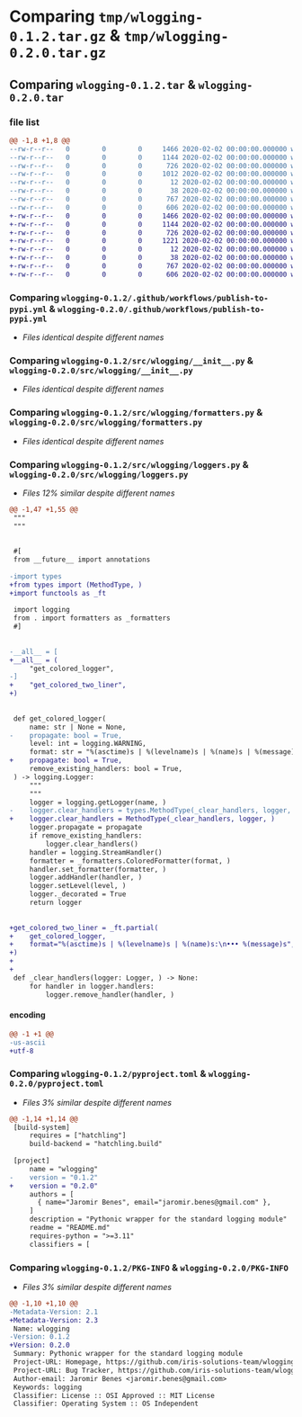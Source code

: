 # Comparing `tmp/wlogging-0.1.2.tar.gz` & `tmp/wlogging-0.2.0.tar.gz`

## Comparing `wlogging-0.1.2.tar` & `wlogging-0.2.0.tar`

### file list

```diff
@@ -1,8 +1,8 @@
--rw-r--r--   0        0        0     1466 2020-02-02 00:00:00.000000 wlogging-0.1.2/.github/workflows/publish-to-pypi.yml
--rw-r--r--   0        0        0     1144 2020-02-02 00:00:00.000000 wlogging-0.1.2/src/wlogging/__init__.py
--rw-r--r--   0        0        0      726 2020-02-02 00:00:00.000000 wlogging-0.1.2/src/wlogging/formatters.py
--rw-r--r--   0        0        0     1012 2020-02-02 00:00:00.000000 wlogging-0.1.2/src/wlogging/loggers.py
--rw-r--r--   0        0        0       12 2020-02-02 00:00:00.000000 wlogging-0.1.2/.gitignore
--rw-r--r--   0        0        0       38 2020-02-02 00:00:00.000000 wlogging-0.1.2/README.md
--rw-r--r--   0        0        0      767 2020-02-02 00:00:00.000000 wlogging-0.1.2/pyproject.toml
--rw-r--r--   0        0        0      606 2020-02-02 00:00:00.000000 wlogging-0.1.2/PKG-INFO
+-rw-r--r--   0        0        0     1466 2020-02-02 00:00:00.000000 wlogging-0.2.0/.github/workflows/publish-to-pypi.yml
+-rw-r--r--   0        0        0     1144 2020-02-02 00:00:00.000000 wlogging-0.2.0/src/wlogging/__init__.py
+-rw-r--r--   0        0        0      726 2020-02-02 00:00:00.000000 wlogging-0.2.0/src/wlogging/formatters.py
+-rw-r--r--   0        0        0     1221 2020-02-02 00:00:00.000000 wlogging-0.2.0/src/wlogging/loggers.py
+-rw-r--r--   0        0        0       12 2020-02-02 00:00:00.000000 wlogging-0.2.0/.gitignore
+-rw-r--r--   0        0        0       38 2020-02-02 00:00:00.000000 wlogging-0.2.0/README.md
+-rw-r--r--   0        0        0      767 2020-02-02 00:00:00.000000 wlogging-0.2.0/pyproject.toml
+-rw-r--r--   0        0        0      606 2020-02-02 00:00:00.000000 wlogging-0.2.0/PKG-INFO
```

### Comparing `wlogging-0.1.2/.github/workflows/publish-to-pypi.yml` & `wlogging-0.2.0/.github/workflows/publish-to-pypi.yml`

 * *Files identical despite different names*

### Comparing `wlogging-0.1.2/src/wlogging/__init__.py` & `wlogging-0.2.0/src/wlogging/__init__.py`

 * *Files identical despite different names*

### Comparing `wlogging-0.1.2/src/wlogging/formatters.py` & `wlogging-0.2.0/src/wlogging/formatters.py`

 * *Files identical despite different names*

### Comparing `wlogging-0.1.2/src/wlogging/loggers.py` & `wlogging-0.2.0/src/wlogging/loggers.py`

 * *Files 12% similar despite different names*

```diff
@@ -1,47 +1,55 @@
 """
 """
 
 
 #[
 from __future__ import annotations
 
-import types
+from types import (MethodType, )
+import functools as _ft
 
 import logging
 from . import formatters as _formatters
 #]
 
 
-__all__ = [
+__all__ = (
     "get_colored_logger",
-]
+    "get_colored_two_liner",
+)
 
 
 def get_colored_logger(
     name: str | None = None,
-    propagate: bool = True,
     level: int = logging.WARNING,
     format: str = "%(asctime)s | %(levelname)s | %(name)s | %(message)s",
+    propagate: bool = True,
     remove_existing_handlers: bool = True,
 ) -> logging.Logger:
     """
     """
     logger = logging.getLogger(name, )
-    logger.clear_handlers = types.MethodType(_clear_handlers, logger, )
+    logger.clear_handlers = MethodType(_clear_handlers, logger, )
     logger.propagate = propagate
     if remove_existing_handlers:
         logger.clear_handlers()
     handler = logging.StreamHandler()
     formatter = _formatters.ColoredFormatter(format, )
     handler.set_formatter(formatter, )
     logger.addHandler(handler, )
     logger.setLevel(level, )
     logger._decorated = True
     return logger
 
 
+get_colored_two_liner = _ft.partial(
+    get_colored_logger,
+    format="%(asctime)s | %(levelname)s | %(name)s:\n••• %(message)s",
+)
+
+
 def _clear_handlers(logger: Logger, ) -> None:
     for handler in logger.handlers:
         logger.remove_handler(handler, )
```

#### encoding

```diff
@@ -1 +1 @@
-us-ascii
+utf-8
```

### Comparing `wlogging-0.1.2/pyproject.toml` & `wlogging-0.2.0/pyproject.toml`

 * *Files 3% similar despite different names*

```diff
@@ -1,14 +1,14 @@
 [build-system]
     requires = ["hatchling"]
     build-backend = "hatchling.build"
 
 [project]
     name = "wlogging"
-    version = "0.1.2"
+    version = "0.2.0"
     authors = [
       { name="Jaromir Benes", email="jaromir.benes@gmail.com" },
     ]
     description = "Pythonic wrapper for the standard logging module"
     readme = "README.md"
     requires-python = ">=3.11"
     classifiers = [
```

### Comparing `wlogging-0.1.2/PKG-INFO` & `wlogging-0.2.0/PKG-INFO`

 * *Files 3% similar despite different names*

```diff
@@ -1,10 +1,10 @@
-Metadata-Version: 2.1
+Metadata-Version: 2.3
 Name: wlogging
-Version: 0.1.2
+Version: 0.2.0
 Summary: Pythonic wrapper for the standard logging module
 Project-URL: Homepage, https://github.com/iris-solutions-team/wlogging
 Project-URL: Bug Tracker, https://github.com/iris-solutions-team/wlogging/issues
 Author-email: Jaromir Benes <jaromir.benes@gmail.com>
 Keywords: logging
 Classifier: License :: OSI Approved :: MIT License
 Classifier: Operating System :: OS Independent
```

